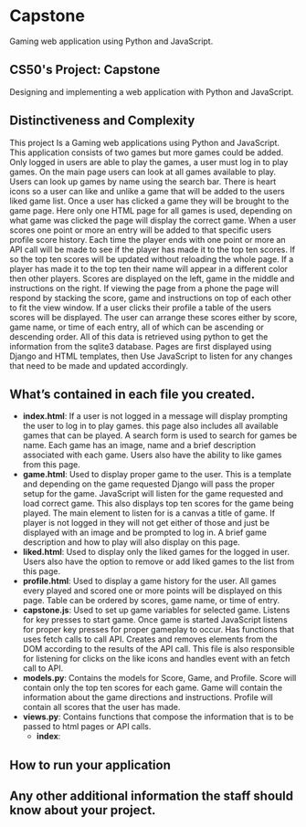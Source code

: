 # Capstone
Gaming web application using Python and JavaScript.

## CS50's Project: Capstone
Designing and implementing a web application with Python and JavaScript.

## Distinctiveness and Complexity
This project Is a Gaming web applications using Python and JavaScript. This application consists of two games but more games could be added. Only logged in users are able to play the games, a user must log in to play games. On the main page users can look at all games available to play. Users can look up games by name using the search bar. There is heart icons so a user can like and unlike a game that will be added to the users liked game list. Once a user has clicked a game they will be brought to the game page. Here only one HTML page for all games is used, depending on what game was clicked the page will display the correct game. When a user scores one point or more an entry will be added to that specific users profile score history. Each time the player ends with one point or more an API call will be made to see if the player has made it to the top ten scores. If so the top ten scores will be updated without reloading the whole page. If a player has made it to the top ten their name will appear in a different color then other players. Scores are displayed on the left, game in the middle and instructions on the right. If viewing the page from a phone the page will respond by stacking the score, game and instructions on top of each other to fit the view window. If a user clicks their profile a table of the users scores will be displayed. The user can arrange these scores either by score, game name, or time of each entry, all of which can be ascending or descending order. All of this data is retrieved using python to get the information from the sqlite3 database. Pages are first displayed using Django and HTML templates, then Use JavaScript to listen for any changes that need to be made and updated accordingly. 


## What’s contained in each file you created.
- **index.html**: If a user is not logged in a message will display prompting the user to log in to play games. this page also includes all available games that can be played. A search form is used to search for games be name. Each game has an image, name and a brief description associated with each game. Users also have the ability to like games from this page.
- **game.html**: Used to display proper game to the user. This is a template and depending on the game requested Django will pass the proper setup for the game. JavaScript will listen for the game requested and load correct game. This also displays top ten scores for the game being played. The main element to listen for is a canvas a title of game. If player is not logged in they will not get either of those and just be displayed with an image and be prompted to log in. A brief game description and how to play will also display on this page.
- **liked.html**: Used to display only the liked games for the logged in user. Users also have the option to remove or add liked games to the list from this page.
- **profile.html**: Used to display a game history for the user. All games every played and scored one or more points will be displayed on this page. Table can be ordered by scores, game name, or time of entry.
- **capstone.js**: Used to set up game variables for selected game. Listens for key presses to start game. Once game is started JavaScript listens for proper key presses for proper gameplay to occur. Has functions that uses fetch calls to call API. Creates and removes elements from the DOM according to the results of the API call. This file is also responsible for listening for clicks on the like icons and handles event with an fetch call to API.
- **models.py**: Contains the models for Score, Game, and Profile. Score will contain only the top ten scores for each game. Game will contain the information about the game directions and instructions. Profile will contain all scores that the user has made.
- **views.py**: Contains functions that compose the information that is to be passed to html pages or API calls.
    - **index**: 
## How to run your application

## Any other additional information the staff should know about your project.
